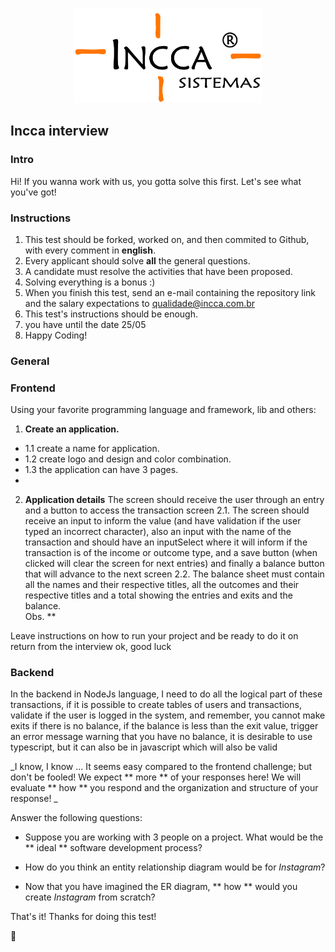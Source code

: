 <p align="center">
<img src="/LogoOfficial.png" width="300" >
</p>

## Incca interview

### Intro

Hi! If you wanna work with us, you gotta solve this first. Let's see what you've got!

### Instructions

1. This test should be forked, worked on, and then commited to Github, with every comment in **english**.
2. Every applicant should solve **all** the general questions.
3. A candidate must resolve the activities that have been proposed.
4. Solving everything is a bonus :)
5. When you finish this test, send an e-mail containing the repository link and the salary expectations to <qualidade@incca.com.br>
6. This test's instructions should be enough.
7. you have until the date 25/05
8. Happy Coding!

### General

### Frontend

Using your favorite programming language and framework, lib and others:

1. **Create an application.**
-  1.1 create a name for application.
-  1.2 create logo and design and color combination.
-  1.3 the application can have 3 pages.
- 

2. **Application details**
The screen should receive the user through an entry and a button to access the transaction screen
2.1. The screen should receive an input to inform the value (and have validation if the user typed an incorrect character), also an input with the name of the transaction and should have an inputSelect where it will inform if the transaction is of the income or outcome type, and a save button (when clicked will clear the screen for next entries) and finally a balance button that will advance to the next screen
2.2. The balance sheet must contain all the names and their respective titles, all the outcomes and their respective titles and a total showing the entries and exits and the balance.
<br> Obs. **

 Leave instructions on how to run your project and be ready to do it on return from the interview ok, good luck


### Backend

In the backend in NodeJs language, I need to do all the logical part of these transactions, if it is possible to create tables of users and transactions, validate if the user is logged in the system,
and remember, you cannot make exits if there is no balance, if the balance is less than the exit value, trigger an error message warning that you have no balance, it is desirable to use typescript, but it can also be in javascript which will also be valid

_I know, I know ... It seems easy compared to the frontend challenge; but don't be fooled! We expect ** more ** of your responses here! We will evaluate ** how ** you respond and the organization and structure of your response! _

Answer the following questions:
- Suppose you are working with 3 people on a project. What would be the ** ideal ** software development process?


- How do you think an entity relationship diagram would be for _Instagram_?

- Now that you have imagined the ER diagram, ** how ** would you create _Instagram_ from scratch?



That's it! Thanks for doing this test!

🚀
